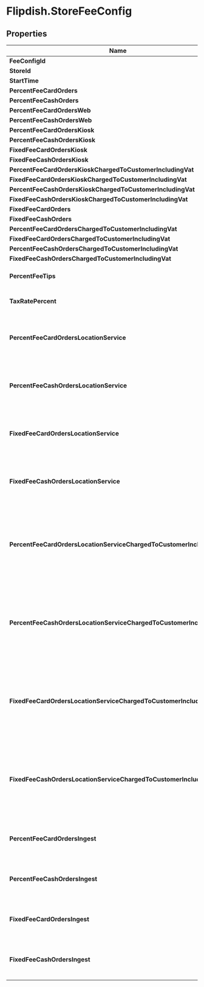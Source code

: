 # Flipdish.StoreFeeConfig

## Properties
Name | Type | Description | Notes
------------ | ------------- | ------------- | -------------
**FeeConfigId** | **Number** |  | [optional] 
**StoreId** | **Number** |  | [optional] 
**StartTime** | **Date** |  | [optional] 
**PercentFeeCardOrders** | **Number** |  | [optional] 
**PercentFeeCashOrders** | **Number** |  | [optional] 
**PercentFeeCardOrdersWeb** | **Number** |  | [optional] 
**PercentFeeCashOrdersWeb** | **Number** |  | [optional] 
**PercentFeeCardOrdersKiosk** | **Number** |  | [optional] 
**PercentFeeCashOrdersKiosk** | **Number** |  | [optional] 
**FixedFeeCardOrdersKiosk** | **Number** |  | [optional] 
**FixedFeeCashOrdersKiosk** | **Number** |  | [optional] 
**PercentFeeCardOrdersKioskChargedToCustomerIncludingVat** | **Number** |  | [optional] 
**FixedFeeCardOrdersKioskChargedToCustomerIncludingVat** | **Number** |  | [optional] 
**PercentFeeCashOrdersKioskChargedToCustomerIncludingVat** | **Number** |  | [optional] 
**FixedFeeCashOrdersKioskChargedToCustomerIncludingVat** | **Number** |  | [optional] 
**FixedFeeCardOrders** | **Number** |  | [optional] 
**FixedFeeCashOrders** | **Number** |  | [optional] 
**PercentFeeCardOrdersChargedToCustomerIncludingVat** | **Number** |  | [optional] 
**FixedFeeCardOrdersChargedToCustomerIncludingVat** | **Number** |  | [optional] 
**PercentFeeCashOrdersChargedToCustomerIncludingVat** | **Number** |  | [optional] 
**FixedFeeCashOrdersChargedToCustomerIncludingVat** | **Number** |  | [optional] 
**PercentFeeTips** | **Number** | Gets or sets the percent fee tips. | [optional] 
**TaxRatePercent** | **Number** | Gets or sets the tax rate percent. | [optional] 
**PercentFeeCardOrdersLocationService** | **Number** | Gets or sets the percent fee card orders location service. | [optional] 
**PercentFeeCashOrdersLocationService** | **Number** | Gets or sets the percent fee cash orders location service. | [optional] 
**FixedFeeCardOrdersLocationService** | **Number** | Gets or sets the fixed fee card orders location service. | [optional] 
**FixedFeeCashOrdersLocationService** | **Number** | Gets or sets the fixed fee cash orders location service. | [optional] 
**PercentFeeCardOrdersLocationServiceChargedToCustomerIncludingVat** | **Number** | Gets or sets the percent fee card orders location service charged to customer including vat. | [optional] 
**PercentFeeCashOrdersLocationServiceChargedToCustomerIncludingVat** | **Number** | Gets or sets the percent fee cash orders location service charged to customer including vat. | [optional] 
**FixedFeeCardOrdersLocationServiceChargedToCustomerIncludingVat** | **Number** | Gets or sets the fixed fee card orders location service charged to customer including vat. | [optional] 
**FixedFeeCashOrdersLocationServiceChargedToCustomerIncludingVat** | **Number** | Gets or sets the fixed fee cash orders location service charged to customer including vat. | [optional] 
**PercentFeeCardOrdersIngest** | **Number** | Gets or sets the percent fee card orders ingest. | [optional] 
**PercentFeeCashOrdersIngest** | **Number** | Gets or sets the percent fee cash orders ingest. | [optional] 
**FixedFeeCardOrdersIngest** | **Number** | Gets or sets the fixed fee card orders ingest. | [optional] 
**FixedFeeCashOrdersIngest** | **Number** | Gets or sets the fixed fee cash orders ingest. | [optional] 


